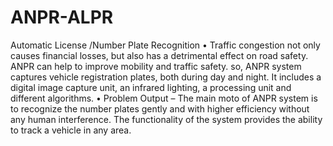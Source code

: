 # ANPR-ALPR
Automatic License /Number Plate Recognition 
•	Traffic congestion not only causes financial losses, but also has a detrimental effect on road safety. ANPR can help to improve mobility and traffic safety. so, ANPR system captures vehicle registration plates, both during day and night. It includes a digital image capture unit, an infrared lighting, a processing unit and different algorithms.
•	Problem Output – The main moto of ANPR system is to recognize the number plates gently and with higher efficiency without any human interference. The functionality of the system provides the ability to track a vehicle in any area.
